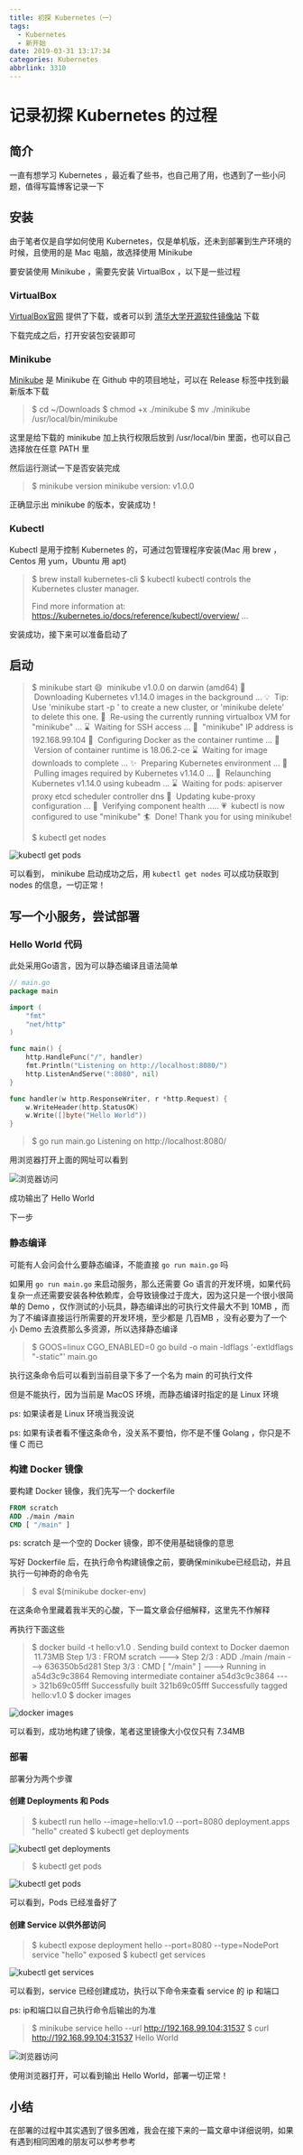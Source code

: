 ```yaml
---
title: 初探 Kubernetes（一）
tags:
  - Kubernetes
  - 新开始
date: 2019-03-31 13:17:34
categories: Kubernetes
abbrlink: 3310
---
```

# 记录初探 Kubernetes 的过程

## 简介

一直有想学习 Kubernetes ，最近看了些书，也自己用了用，也遇到了一些小问题，值得写篇博客记录一下

## 安装

由于笔者仅是自学如何使用 Kubernetes，仅是单机版，还未到部署到生产环境的时候，且使用的是 Mac 电脑，故选择使用 Minikube

要安装使用 Minikube ，需要先安装 VirtualBox ，以下是一些过程

<!-- more -->

### VirtualBox

[VirtualBox官网](https://www.virtualbox.org) 提供了下载，或者可以到 [清华大学开源软件镜像站](https://mirrors.tuna.tsinghua.edu.cn/virtualbox/) 下载

下载完成之后，打开安装包安装即可

### Minikube

[Minikube](https://github.com/kubernetes/minikube) 是 Minikube 在 Github 中的项目地址，可以在 Release 标签中找到最新版本下载

> $ cd ~/Downloads
> $ chmod +x ./minikube
> $ mv ./minikube /usr/local/bin/minikube

这里是给下载的 minikube 加上执行权限后放到 /usr/local/bin 里面，也可以自己选择放在任意 PATH 里

然后运行测试一下是否安装完成
> $ minikube version
> minikube version: v1.0.0

正确显示出 minikube 的版本，安装成功！

### Kubectl

Kubectl 是用于控制 Kubernetes 的，可通过包管理程序安装(Mac 用 brew ，Centos 用 yum，Ubuntu 用 apt)
> $ brew install kubernetes-cli
> $ kubectl
> kubectl controls the Kubernetes cluster manager.
> 
> Find more information at: https://kubernetes.io/docs/reference/kubectl/overview/
> ...

安装成功，接下来可以准备启动了

## 启动

> $ minikube start
> 😄  minikube v1.0.0 on darwin (amd64)
> 🤹  Downloading Kubernetes v1.14.0 images in the background ...
> 💡  Tip: Use 'minikube start -p <name>' to create a new cluster, or 'minikube delete' to delete this one.
> 🏃  Re-using the currently running virtualbox VM for "minikube" ...
> ⌛  Waiting for SSH access ...
> 📶  "minikube" IP address is 192.168.99.104
> 🐳  Configuring Docker as the container runtime ...
> 🐳  Version of container runtime is 18.06.2-ce
> ⌛  Waiting for image downloads to complete ...
> ✨  Preparing Kubernetes environment ...
> 🚜  Pulling images required by Kubernetes v1.14.0 ...
> 🔄  Relaunching Kubernetes v1.14.0 using kubeadm ...
> ⌛  Waiting for pods: apiserver proxy etcd scheduler controller dns
> 📯  Updating kube-proxy configuration ...
> 🤔  Verifying component health .....
> 💗  kubectl is now configured to use "minikube"
> 🏄  Done! Thank you for using minikube!
>  
> $ kubectl get nodes

![kubectl get pods](/blog/pics/1554018821347-c95d911f-88cb-4a73-b226-c425a84932e8.png)

可以看到， minikube 启动成功之后，用 `kubectl get nodes` 可以成功获取到 nodes 的信息，一切正常！

## 写一个小服务，尝试部署

### Hello World 代码

此处采用Go语言，因为可以静态编译且语法简单

```go
// main.go
package main

import (
	"fmt"
	"net/http"
)

func main() {
	http.HandleFunc("/", handler)
	fmt.Println("Listening on http://localhost:8080/")
	http.ListenAndServe(":8080", nil)
}

func handler(w http.ResponseWriter, r *http.Request) {
	w.WriteHeader(http.StatusOK)
	w.Write([]byte("Hello World"))
}

```

> $ go run main.go
> Listening on http://localhost:8080/

用浏览器打开上面的网址可以看到

![浏览器访问](/blog/pics/1554013868546-bc0e4859-0672-4173-9b5b-99326c52373d.png)

成功输出了 Hello World

下一步

### 静态编译

可能有人会问会什么要静态编译，不能直接 `go run main.go` 吗

如果用 `go run main.go` 来启动服务，那么还需要 Go 语言的开发环境，如果代码复杂一点还需要安装各种依赖库，会导致镜像过于庞大，因为这只是一个很小很简单的 Demo ，仅作测试的小玩具，静态编译出的可执行文件最大不到 10MB ，而为了不编译直接运行所需要的开发环境，至少都是 几百MB ，没有必要为了一个小 Demo 去浪费那么多资源，所以选择静态编译

> $ GOOS=linux CGO_ENABLED=0 go build -o main -ldflags '-extldflags "-static"' main.go

执行这条命令后可以看到当前目录下多了一个名为 main 的可执行文件

但是不能执行，因为当前是 MacOS 环境，而静态编译时指定的是 Linux 环境

ps: 如果读者是 Linux 环境当我没说

ps: 如果有读者看不懂这条命令，没关系不要怕，你不是不懂 Golang ，你只是不懂 C 而已

### 构建 Docker 镜像

要构建 Docker 镜像，我们先写一个 dockerfile

```dockerfile
FROM scratch
ADD ./main /main
CMD [ "/main" ]
```

ps: scratch 是一个空的 Docker 镜像，即不使用基础镜像的意思

写好 Dockerfile 后，在执行命令构建镜像之前，要确保minikube已经启动，并且执行一句神奇的命令先
> $ eval $(minikube docker-env)

在这条命令里藏着我半天的心酸，下一篇文章会仔细解释，这里先不作解释

再执行下面这些
> $ docker build -t hello:v1.0 .
> Sending build context to Docker daemon  11.73MB
> Step 1/3 : FROM scratch
> --->
> Step 2/3 : ADD ./main /main
> ---> 636350b5d281
> Step 3/3 : CMD [ "/main" ]
> ---> Running in a54d3c9c3864
> Removing intermediate container a54d3c9c3864
> ---> 321b69c05fff
> Successfully built 321b69c05fff
> Successfully tagged hello:v1.0
> $ docker images

![docker images](/blog/pics/1554018896187-c9afeaca-2042-42c8-aaf0-7ad775eb1c33.png)

可以看到，成功地构建了镜像，笔者这里镜像大小仅仅只有 7.34MB

### 部署

部署分为两个步骤

#### 创建 Deployments 和 Pods

> $ kubectl run hello --image=hello:v1.0 --port=8080
> deployment.apps "hello" created
> $ kubectl get deployments

![kubectl get deployments](/blog/pics/1554018939941-8516aaf8-b734-40ba-9e1c-4e1d66699988.png)

> $ kubectl get pods

![kubectl get pods](/blog/pics/1554018967294-676d6ced-c2aa-4e43-8005-414c1e165a13.png)

可以看到，Pods 已经准备好了

#### 创建 Service 以供外部访问

> $ kubectl expose deployment hello --port=8080 --type=NodePort
> service "hello" exposed
> $ kubectl get services

![kubectl get services](/blog/pics/1554018998759-1009c3b7-d614-4b01-85fe-6a23fe758bdc.png)

可以看到，service 已经创建成功，执行以下命令来查看 service 的 ip 和端口

ps: ip和端口以自己执行命令后输出的为准

> $ minikube service hello --url
> http://192.168.99.104:31537
> $ curl http://192.168.99.104:31537
> Hello World

![浏览器访问](/blog/pics/1554017653231-56204059-016c-485a-bd07-7c6d3e6ce782.png)

使用浏览器打开，可以看到输出 Hello World，部署一切正常！

## 小结

在部署的过程中其实遇到了很多困难，我会在接下来的一篇文章中详细说明，如果有遇到相同困难的朋友可以参考参考
